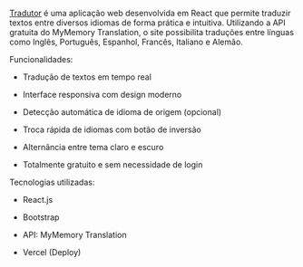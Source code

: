 [Tradutor](tradutor-9uyt9waj3-gabrieldias00s-projects.vercel.app/) é uma aplicação web desenvolvida em React que permite traduzir textos entre diversos idiomas de forma prática e intuitiva. Utilizando a API gratuita do MyMemory Translation, o site possibilita traduções entre línguas como Inglês, Português, Espanhol, Francês, Italiano e Alemão.

Funcionalidades:
- Tradução de textos em tempo real

- Interface responsiva com design moderno

- Detecção automática de idioma de origem (opcional)

- Troca rápida de idiomas com botão de inversão

- Alternância entre tema claro e escuro

- Totalmente gratuito e sem necessidade de login

Tecnologias utilizadas:
- React.js

- Bootstrap

- API: MyMemory Translation

- Vercel (Deploy)
